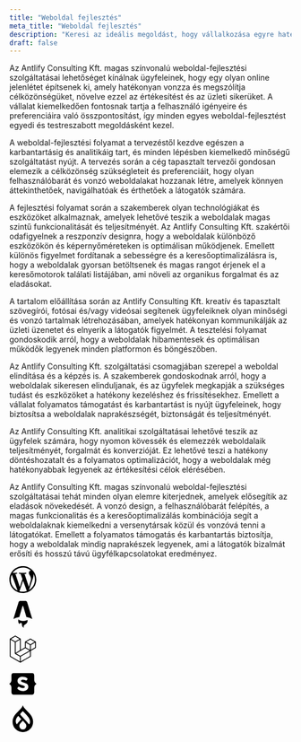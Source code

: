 ```yaml
---
title: "Weboldal fejlesztés"
meta_title: "Weboldal fejlesztés"
description: "Keresi az ideális megoldást, hogy vállalkozása egyre hatékonyabban működjön?"
draft: false
---
```


Az Antlify Consulting Kft. magas színvonalú weboldal-fejlesztési szolgáltatásai lehetőséget kínálnak ügyfeleinek, hogy egy olyan online jelenlétet építsenek ki, amely hatékonyan vonzza és megszólítja célközönségüket, növelve ezzel az értékesítést és az üzleti sikerüket. A vállalat kiemelkedően fontosnak tartja a felhasználó igényeire és preferenciáira való összpontosítást, így minden egyes weboldal-fejlesztést egyedi és testreszabott megoldásként kezel.

A weboldal-fejlesztési folyamat a tervezéstől kezdve egészen a karbantartásig és analitikáig tart, és minden lépésben kiemelkedő minőségű szolgáltatást nyújt. A tervezés során a cég tapasztalt tervezői gondosan elemezik a célközönség szükségleteit és preferenciáit, hogy olyan felhasználóbarát és vonzó weboldalakat hozzanak létre, amelyek könnyen áttekinthetőek, navigálhatóak és érthetőek a látogatók számára.

A fejlesztési folyamat során a szakemberek olyan technológiákat és eszközöket alkalmaznak, amelyek lehetővé teszik a weboldalak magas szintű funkcionalitását és teljesítményét. Az Antlify Consulting Kft. szakértői odafigyelnek a reszponzív designra, hogy a weboldalak különböző eszközökön és képernyőméreteken is optimálisan működjenek. Emellett különös figyelmet fordítanak a sebességre és a keresőoptimalizálásra is, hogy a weboldalak gyorsan betöltsenek és magas rangot érjenek el a keresőmotorok találati listájában, ami növeli az organikus forgalmat és az eladásokat.

A tartalom előállítása során az Antlify Consulting Kft. kreatív és tapasztalt szövegírói, fotósai és/vagy videósai segítenek ügyfeleiknek olyan minőségi és vonzó tartalmak létrehozásában, amelyek hatékonyan kommunikálják az üzleti üzenetet és elnyerik a látogatók figyelmét. A tesztelési folyamat gondoskodik arról, hogy a weboldalak hibamentesek és optimálisan működők legyenek minden platformon és böngészőben.

Az Antlify Consulting Kft. szolgáltatási csomagjában szerepel a weboldal elindítása és a képzés is. A szakemberek gondoskodnak arról, hogy a weboldalak sikeresen elinduljanak, és az ügyfelek megkapják a szükséges tudást és eszközöket a hatékony kezeléshez és frissítésekhez. Emellett a vállalat folyamatos támogatást és karbantartást is nyújt ügyfeleinek, hogy biztosítsa a weboldalak naprakészségét, biztonságát és teljesítményét.

Az Antlify Consulting Kft. analitikai szolgáltatásai lehetővé teszik az ügyfelek számára, hogy nyomon kövessék és elemezzék weboldalaik teljesítményét, forgalmát és konverzióját. Ez lehetővé teszi a hatékony döntéshozatalt és a folyamatos optimalizációt, hogy a weboldalak még hatékonyabbak legyenek az értékesítési célok elérésében.

Az Antlify Consulting Kft. magas színvonalú weboldal-fejlesztési szolgáltatásai tehát minden olyan elemre kiterjednek, amelyek elősegítik az eladások növekedését. A vonzó design, a felhasználóbarát felépítés, a magas funkcionalitás és a keresőoptimalizálás kombinációja segít a weboldalaknak kiemelkedni a versenytársak közül és vonzóvá tenni a látogatókat. Emellett a folyamatos támogatás és karbantartás biztosítja, hogy a weboldalak mindig naprakészek legyenek, ami a látogatók bizalmát erősíti és hosszú távú ügyfélkapcsolatokat eredményez.

<div class="flex justify-center">
<svg role="img" width="48" class="opacity-50 hover:opacity-75 ease-in-out duration-300 mx-4" title="WordPress" viewBox="0 0 24 24" xmlns="http://www.w3.org/2000/svg"><title>WordPress</title><path d="M21.469 6.825c.84 1.537 1.318 3.3 1.318 5.175 0 3.979-2.156 7.456-5.363 9.325l3.295-9.527c.615-1.54.82-2.771.82-3.864 0-.405-.026-.78-.07-1.11m-7.981.105c.647-.03 1.232-.105 1.232-.105.582-.075.514-.93-.067-.899 0 0-1.755.135-2.88.135-1.064 0-2.85-.15-2.85-.15-.585-.03-.661.855-.075.885 0 0 .54.061 1.125.09l1.68 4.605-2.37 7.08L5.354 6.9c.649-.03 1.234-.1 1.234-.1.585-.075.516-.93-.065-.896 0 0-1.746.138-2.874.138-.2 0-.438-.008-.69-.015C4.911 3.15 8.235 1.215 12 1.215c2.809 0 5.365 1.072 7.286 2.833-.046-.003-.091-.009-.141-.009-1.06 0-1.812.923-1.812 1.914 0 .89.513 1.643 1.06 2.531.411.72.89 1.643.89 2.977 0 .915-.354 1.994-.821 3.479l-1.075 3.585-3.9-11.61.001.014zM12 22.784c-1.059 0-2.081-.153-3.048-.437l3.237-9.406 3.315 9.087c.024.053.05.101.078.149-1.12.393-2.325.609-3.582.609M1.211 12c0-1.564.336-3.05.935-4.39L7.29 21.709C3.694 19.96 1.212 16.271 1.211 12M12 0C5.385 0 0 5.385 0 12s5.385 12 12 12 12-5.385 12-12S18.615 0 12 0"/></svg>

<svg role="img" width="48" class="opacity-50 hover:opacity-75 ease-in-out duration-300 mx-4" viewBox="0 0 24 24" xmlns="http://www.w3.org/2000/svg"><title>Astro</title><path d="M16.074 16.86c-.72.616-2.157 1.035-3.812 1.035-2.032 0-3.735-.632-4.187-1.483-.161.488-.198 1.046-.198 1.402 0 0-.106 1.75 1.111 2.968 0-.632.513-1.145 1.145-1.145 1.083 0 1.082.945 1.081 1.712v.069c0 1.164.711 2.161 1.723 2.582a2.347 2.347 0 0 1-.236-1.029c0-1.11.652-1.523 1.41-2.003.602-.383 1.272-.807 1.733-1.66a3.129 3.129 0 0 0 .378-1.494 3.14 3.14 0 0 0-.148-.954zM15.551.6c.196.244.296.572.496 1.229l4.368 14.347a18.18 18.18 0 0 0-5.222-1.768L12.35 4.8a.37.37 0 0 0-.71.002l-2.81 9.603a18.175 18.175 0 0 0-5.245 1.771L7.974 1.827c.2-.656.3-.984.497-1.227a1.613 1.613 0 0 1 .654-.484C9.415 0 9.757 0 10.443 0h3.135c.686 0 1.03 0 1.32.117A1.614 1.614 0 0 1 15.55.6z"/></svg>

<svg role="img" width="48" class="opacity-50 hover:opacity-75 ease-in-out duration-300 mx-4" viewBox="0 0 24 24" xmlns="http://www.w3.org/2000/svg"><title>Laravel</title><path d="M23.642 5.43a.364.364 0 01.014.1v5.149c0 .135-.073.26-.189.326l-4.323 2.49v4.934a.378.378 0 01-.188.326L9.93 23.949a.316.316 0 01-.066.027c-.008.002-.016.008-.024.01a.348.348 0 01-.192 0c-.011-.002-.02-.008-.03-.012-.02-.008-.042-.014-.062-.025L.533 18.755a.376.376 0 01-.189-.326V2.974c0-.033.005-.066.014-.098.003-.012.01-.02.014-.032a.369.369 0 01.023-.058c.004-.013.015-.022.023-.033l.033-.045c.012-.01.025-.018.037-.027.014-.012.027-.024.041-.034H.53L5.043.05a.375.375 0 01.375 0L9.93 2.647h.002c.015.01.027.021.04.033l.038.027c.013.014.02.03.033.045.008.011.02.021.025.033.01.02.017.038.024.058.003.011.01.021.013.032.01.031.014.064.014.098v9.652l3.76-2.164V5.527c0-.033.004-.066.013-.098.003-.01.01-.02.013-.032a.487.487 0 01.024-.059c.007-.012.018-.02.025-.033.012-.015.021-.03.033-.043.012-.012.025-.02.037-.028.014-.01.026-.023.041-.032h.001l4.513-2.598a.375.375 0 01.375 0l4.513 2.598c.016.01.027.021.042.031.012.01.025.018.036.028.013.014.022.03.034.044.008.012.019.021.024.033.011.02.018.04.024.06.006.01.012.021.015.032zm-.74 5.032V6.179l-1.578.908-2.182 1.256v4.283zm-4.51 7.75v-4.287l-2.147 1.225-6.126 3.498v4.325zM1.093 3.624v14.588l8.273 4.761v-4.325l-4.322-2.445-.002-.003H5.04c-.014-.01-.025-.021-.04-.031-.011-.01-.024-.018-.035-.027l-.001-.002c-.013-.012-.021-.025-.031-.04-.01-.011-.021-.022-.028-.036h-.002c-.008-.014-.013-.031-.02-.047-.006-.016-.014-.027-.018-.043a.49.49 0 01-.008-.057c-.002-.014-.006-.027-.006-.041V5.789l-2.18-1.257zM5.23.81L1.47 2.974l3.76 2.164 3.758-2.164zm1.956 13.505l2.182-1.256V3.624l-1.58.91-2.182 1.255v9.435zm11.581-10.95l-3.76 2.163 3.76 2.163 3.759-2.164zm-.376 4.978L16.21 7.087 14.63 6.18v4.283l2.182 1.256 1.58.908zm-8.65 9.654l5.514-3.148 2.756-1.572-3.757-2.163-4.323 2.489-3.941 2.27z"/></svg>

<svg role="img" width="48" class="opacity-50 hover:opacity-75 ease-in-out duration-300 mx-4" viewBox="0 0 24 24" xmlns="http://www.w3.org/2000/svg"><title>Statamic</title><path d="M19.78 21.639c1.754 0 2.398-.756 2.398-2.607v-3.62c0-1.722.837-2.704 1.641-3.17.242-.145.242-.483 0-.644-.836-.531-1.64-1.642-1.64-3.122v-3.54c0-1.996-.548-2.575-2.302-2.575H4.123c-1.754 0-2.301.58-2.301 2.575v3.556c0 1.48-.805 2.59-1.641 3.122a.377.377 0 0 0 0 .643c.804.451 1.64 1.433 1.64 3.17v3.605c0 1.85.645 2.607 2.399 2.607zm-7.82-3.299c-1.883 0-3.25-.563-4.522-1.673a.891.891 0 0 1-.29-.676.83.83 0 0 1 .193-.563l.403-.515c.193-.242.402-.354.643-.354.274 0 .531.112.805.29a5.331 5.331 0 0 0 2.993.884c.885 0 1.593-.37 1.593-1.126 0-1.963-6.533-.885-6.533-5.294 0-2.366 1.93-3.685 4.441-3.685 1.77 0 3.074.515 4.04 1.126.24.161.402.483.402.805 0 .193-.049.37-.161.53l-.29.435c-.21.29-.45.435-.756.435-.21 0-.435-.08-.676-.193a5.07 5.07 0 0 0-2.398-.564c-.95 0-1.513.515-1.513 1.046 0 2.012 6.534.918 6.534 5.198 0 2.414-1.947 3.894-4.908 3.894z"/></svg>


<svg role="img" width="48" class="opacity-50 hover:opacity-75 ease-in-out duration-300 mx-4" viewBox="0 0 24 24" xmlns="http://www.w3.org/2000/svg"><title>Drupal</title><path d="M15.78 5.113C14.09 3.425 12.48 1.815 11.998 0c-.48 1.815-2.09 3.425-3.778 5.113-2.534 2.53-5.405 5.4-5.405 9.702a9.184 9.185 0 1018.368 0c0-4.303-2.871-7.171-5.405-9.702M6.72 16.954c-.563-.019-2.64-3.6 1.215-7.416l2.55 2.788a.218.218 0 01-.016.325c-.61.625-3.204 3.227-3.527 4.126-.066.186-.164.18-.222.177M12 21.677a3.158 3.158 0 01-3.158-3.159 3.291 3.291 0 01.787-2.087c.57-.696 2.37-2.655 2.37-2.655s1.774 1.988 2.367 2.649a3.09 3.09 0 01.792 2.093A3.158 3.158 0 0112 21.677m6.046-5.123c-.068.15-.223.398-.431.405-.371.014-.411-.177-.686-.583-.604-.892-5.864-6.39-6.848-7.455-.866-.935-.122-1.595.223-1.94C10.736 6.547 12 5.285 12 5.285s3.766 3.574 5.336 6.016c1.57 2.443 1.029 4.556.71 5.253"/></svg>
</div>
